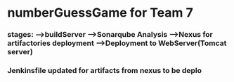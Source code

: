 # numberGuessGame for Team 7
### stages: -->buildServer -->Sonarqube Analysis -->Nexus for artifactories deployment -->Deployment to WebServer(Tomcat server)

### Jenkinsfile updated for artifacts from nexus to be deplo
